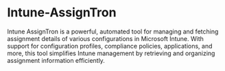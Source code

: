 # Intune-AssignTron
Intune AssignTron is a powerful, automated tool for managing and fetching assignment details of various configurations in Microsoft Intune. With support for configuration profiles, compliance policies, applications, and more, this tool simplifies Intune management by retrieving and organizing assignment information efficiently.
